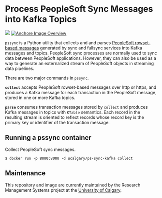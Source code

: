 # Process PeopleSoft Sync Messages into Kafka Topics

[![](https://images.microbadger.com/badges/image/ucalgary/ps-sync-stream.svg)](https://microbadger.com/images/ucalgary/ps-sync-stream)
[![Anchore Image Overview](https://anchore.io/service/badges/image/5bdd5f5a6e6066aa5a4c3c99484756d0d0e035793a5c6c763fb349fb1e671e95)](https://anchore.io/image/dockerhub/5bdd5f5a6e6066aa5a4c3c99484756d0d0e035793a5c6c763fb349fb1e671e95?repo=ucalgary%2Fps-sync-stream&tag=latest#overview)

`pssync` is a Python utility that collects and and parses [PeopleSoft rowset-based messages](http://docs.oracle.com/cd/E66686_01/pt855pbr1/eng/pt/tibr/concept_PeopleSoftRowset-BasedMessageFormat-0764fb.html) generated by sync and fullsync services into Kafka messages and topics. PeopleSoft sync processes are normally used to sync data between PeopleSoft applications. However, they can also be used as a way to generate an externalized stream of PeopleSoft objects in streaming data pipelines.

There are two major commands in `pssync`.

**`collect`** accepts PeopleSoft rowset-based messages over http or https, and produces a Kafka message for each transaction in the PeopleSoft message, stored in one or more Kafka topics.

**`parse`** consumes transaction messages stored by `collect` and produces Kafka messages in topics with `KTable` semantics. Each record in the resulting stream is oriented to reflect records whose record key is the primary key or identifier of the transaction message.

## Running a pssync container

Collect PeopleSoft sync messages.

```
$ docker run -p 8000:8000 -d ucalgary/ps-sync-kafka collect
```

## Maintenance

This repository and image are currently maintained by the Research Management Systems project at the [University of Calgary](http://www.ucalgary.ca/).
